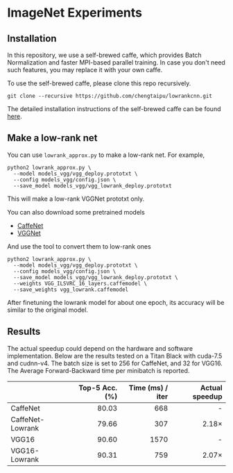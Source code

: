 # ImageNet Experiments

## Installation

In this repository, we use a self-brewed caffe, which provides Batch Normalization and faster MPI-based parallel training. In case you don't need such features, you may replace it with your own caffe.

To use the self-brewed caffe, please clone this repo recursively.

    git clone --recursive https://github.com/chengtaipu/lowrankcnn.git

The detailed installation instructions of the self-brewed caffe can be found [here](https://github.com/yjxiong/caffe).

## Make a low-rank net

You can use `lowrank_approx.py` to make a low-rank net. For example,

    python2 lowrank_approx.py \
      --model models_vgg/vgg_deploy.prototxt \
      --config models_vgg/config.json \
      --save_model models_vgg/vgg_lowrank_deploy.prototxt

This will make a low-rank VGGNet prototxt only.

You can also download some pretrained models

+  [CaffeNet](http://dl.caffe.berkeleyvision.org/bvlc_reference_caffenet.caffemodel)
+  [VGGNet](http://www.robots.ox.ac.uk/~vgg/software/very_deep/caffe/VGG_ILSVRC_16_layers.caffemodel)

And use the tool to convert them to low-rank ones

    python2 lowrank_approx.py \
      --model models_vgg/vgg_deploy.prototxt \
      --config models_vgg/config.json \
      --save_model models_vgg/vgg_lowrank_deploy.prototxt \
      --weights VGG_ILSVRC_16_layers.caffemodel \
      --save_weights vgg_lowrank.caffemodel

After finetuning the lowrank model for about one epoch, its accuracy will be similar to the original model.

## Results

The actual speedup could depend on the hardware and software implementation. Below are the results tested on a Titan Black with cuda-7.5 and cudnn-v4. The batch size is set to 256 for CaffeNet, and 32 for VGG16. The Average Forward-Backward time per minibatch is reported.

|                  | Top-5 Acc. (%) | Time (ms) / iter | Actual speedup |
|------------------|---------------:|-----------------:|---------------:|
| CaffeNet         |          80.03 |              668 |              - |
| CaffeNet-Lowrank |          79.66 |              307 |          2.18× |
| VGG16            |          90.60 |             1570 |              - |
| VGG16-Lowrank    |          90.31 |              759 |          2.07× |
